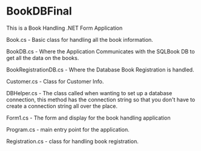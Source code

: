 # BookDBFinal
This is a Book Handling .NET Form Application

Book.cs - Basic class for handling all the book information.

BookDB.cs - Where the Application Communicates with the SQLBook DB to get all the data on the books.

BookRegistrationDB.cs - Where the Database Book Registration is handled.

Customer.cs - Class for Customer Info.

DBHelper.cs - The class called when wanting to set up a database connection, this method has the connection string so that you don't have to create a connection string all over the place.

Form1.cs - The form and display for the book handling application

Program.cs - main entry point for the application.

Registration.cs - class for handling book registration.


